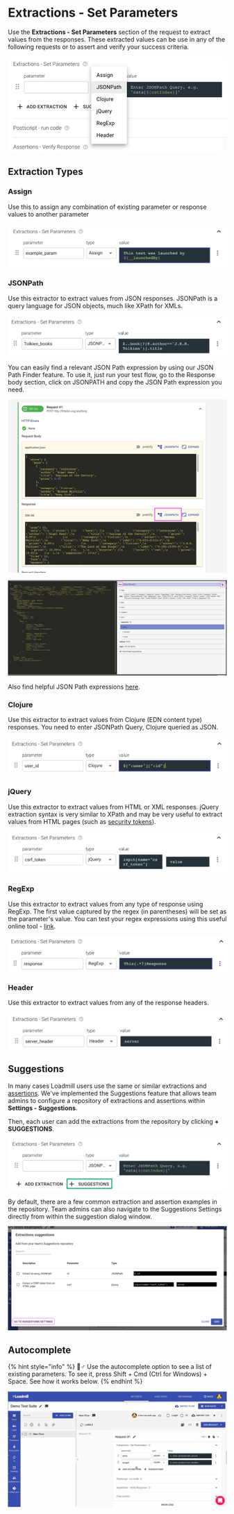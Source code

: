 # Extractions - Set Parameters

Use the **Extractions - Set Parameters** section of the request to extract values from the responses. These extracted values can be use in any of the following requests or to assert and verify your success criteria. 

![The request Extractions - Set Parameters section](../../.gitbook/assets/screenshot-2021-10-03t142851.572-1-1-.png)

## Extraction Types

### Assign

Use this to assign any combination of existing parameter or response values to another parameter

![](../../.gitbook/assets/screenshot-2021-10-03t143926.046.png)

### JSONPath

Use this extractor to extract values from JSON responses. JSONPath is a query language for JSON objects, much like XPath for XMLs.

![](../../.gitbook/assets/screenshot-2021-10-03t144146.104.png)

You can easily find a relevant JSON Path expression by using our JSON Path Finder feature. To use it, just run your test flow, go to the Response body section, click on JSONPATH and copy the JSON Path expression you need.

![](../../.gitbook/assets/screenshot-2021-04-27t100829.297.png)

![Copying a JSON Path expression from the finder](../../.gitbook/assets/screenshot-2021-04-27t101046.687.png)

Also find helpful JSON Path expressions [here](https://goessner.net/articles/JsonPath/index.html#e2). 

### Clojure

Use this extractor to extract values from Clojure \(EDN content type\) responses. You need to enter JSONPath Query, Clojure queried as JSON.

![](../../.gitbook/assets/screenshot-2021-10-03t144320.465.png)

### jQuery

Use this extractor to extract values from HTML or XML responses. jQuery extraction syntax is very similar to XPath and may be very useful to extract values from HTML pages \(such as [security tokens](https://portswigger.net/web-security/csrf/tokens)\).

![](../../.gitbook/assets/screenshot-2021-10-03t144436.879.png)

### RegExp

Use this extractor to extract values from any type of response using RegExp. The first value captured by the regex \(in parentheses\) will be set as  the parameter's value. You can test your regex expressions using this useful online tool - [link](https://regex101.com/).

![](../../.gitbook/assets/screenshot-2021-10-03t144547.122.png)

### Header

Use this extractor to extract values from any of the response headers. 

![](../../.gitbook/assets/screenshot-2021-10-03t144702.921.png)

## Suggestions

In many cases Loadmill users use the same or similar extractions and [assertions](https://docs.loadmill.com/api-testing/test-suite-editor/assertions). We've implemented the Suggestions feature that allows team admins to configure a repository of extractions and assertions within **Settings - Suggestions**. 

Then, each user can add the extractions from the repository by clicking **+ SUGGESTIONS**.

![](../../.gitbook/assets/screenshot-2021-10-03t144750.737.png)

By default, there are a few common extraction and assertion examples in the repository. Team admins can also navigate to the Suggestions Settings directly from within the suggestion dialog window.

![](../../.gitbook/assets/screen-shot-2021-05-09-at-15.34.05.png)

## Autocomplete

{% hint style="info" %}
🧙♂ Use the autocomplete option to see a list of existing parameters. To see it, press Shift + Cmd \(Ctrl for Windows\) + Space. See how it works below.
{% endhint %}

![](../../.gitbook/assets/zoom-0-online-video-cuttercom-3.gif)


